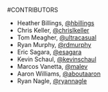 #CONTRIBUTORS
* Heather Billings, [@hbillings](http://www.twitter.com/hbillings)
* Chris Keller, [@chrislkeller](http://www.twitter.com/chrislkeller)
* Tom Meagher, [@ultracasual](http://www.twitter.com/ultracasual)
* Ryan Murphy, [@rdmurphy](http://www.twitter.com/rdmurphy)
* Eric Sagara, [@esagara](http://www.twitter.com/esagara)
* Kevin Schaul, [@kevinschaul](http://www.twitter.com/kevinschaul)
* Marcos Vanetta, [@malev](https://twitter.com/malev)
* Aaron Williams, [@aboutaaron](https://twitter.com/aboutaaron)
* Ryan Nagle, [@ryannagle](https://twitter.com/ryannagle)
